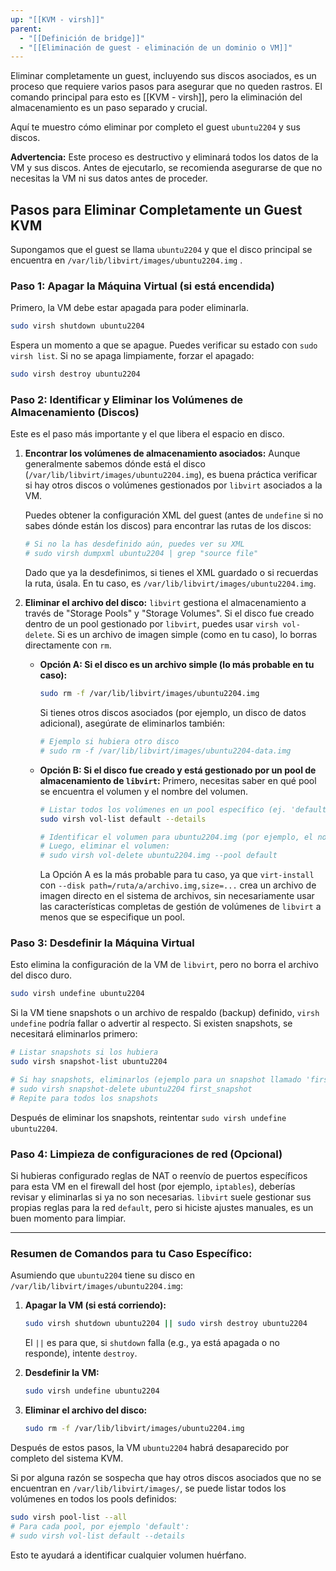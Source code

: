 ```yaml
---
up: "[[KVM - virsh]]"
parent:
  - "[[Definición de bridge]]"
  - "[[Eliminación de guest - eliminación de un dominio o VM]]"
---
```


Eliminar completamente un guest, incluyendo sus discos asociados, es un proceso que requiere varios pasos para asegurar que no queden rastros. El comando principal para esto es [[KVM - virsh]], pero la eliminación del almacenamiento es un paso separado y crucial.

Aquí te muestro cómo eliminar por completo el guest `ubuntu2204` y sus discos.

**Advertencia:** Este proceso es destructivo y eliminará todos los datos de la VM y sus discos. Antes de ejecutarlo, se recomienda asegurarse de que no necesitas la VM ni sus datos antes de proceder.

## Pasos para Eliminar Completamente un Guest KVM

Supongamos que el guest se llama `ubuntu2204` y que el disco principal se encuentra en `/var/lib/libvirt/images/ubuntu2204.img` .

### Paso 1: Apagar la Máquina Virtual (si está encendida)

Primero, la VM debe estar apagada para poder eliminarla.

```bash
sudo virsh shutdown ubuntu2204
```

Espera un momento a que se apague. Puedes verificar su estado con `sudo virsh list`. Si no se apaga limpiamente, forzar el apagado:

```bash
sudo virsh destroy ubuntu2204
```

### Paso 2: Identificar y Eliminar los Volúmenes de Almacenamiento (Discos)

Este es el paso más importante y el que libera el espacio en disco.

1.  **Encontrar los volúmenes de almacenamiento asociados:**
    Aunque generalmente sabemos dónde está el disco (`/var/lib/libvirt/images/ubuntu2204.img`), es buena práctica verificar si hay otros discos o volúmenes gestionados por `libvirt` asociados a la VM.

    Puedes obtener la configuración XML del guest (antes de `undefine` si no sabes dónde están los discos) para encontrar las rutas de los discos:

    ```bash
    # Si no la has desdefinido aún, puedes ver su XML
    # sudo virsh dumpxml ubuntu2204 | grep "source file"
    ```
    Dado que ya la desdefinimos, si tienes el XML guardado o si recuerdas la ruta, úsala. En tu caso, es `/var/lib/libvirt/images/ubuntu2204.img`.

2.  **Eliminar el archivo del disco:**
    `libvirt` gestiona el almacenamiento a través de "Storage Pools" y "Storage Volumes". Si el disco fue creado dentro de un pool gestionado por `libvirt`, puedes usar `virsh vol-delete`. Si es un archivo de imagen simple (como en tu caso), lo borras directamente con `rm`.

    *   **Opción A: Si el disco es un archivo simple (lo más probable en tu caso):**
        ```bash
        sudo rm -f /var/lib/libvirt/images/ubuntu2204.img
        ```
        Si tienes otros discos asociados (por ejemplo, un disco de datos adicional), asegúrate de eliminarlos también:
        ```bash
        # Ejemplo si hubiera otro disco
        # sudo rm -f /var/lib/libvirt/images/ubuntu2204-data.img
        ```

    *   **Opción B: Si el disco fue creado y está gestionado por un pool de almacenamiento de `libvirt`:**
        Primero, necesitas saber en qué pool se encuentra el volumen y el nombre del volumen.
        ```bash
        # Listar todos los volúmenes en un pool específico (ej. 'default')
        sudo virsh vol-list default --details

        # Identificar el volumen para ubuntu2204.img (por ejemplo, el nombre del volumen podría ser 'ubuntu2204.img')
        # Luego, eliminar el volumen:
        # sudo virsh vol-delete ubuntu2204.img --pool default
        ```
        La Opción A es la más probable para tu caso, ya que `virt-install` con `--disk path=/ruta/a/archivo.img,size=...` crea un archivo de imagen directo en el sistema de archivos, sin necesariamente usar las características completas de gestión de volúmenes de `libvirt` a menos que se especifique un pool.

### Paso 3: Desdefinir la Máquina Virtual

Esto elimina la configuración de la VM de `libvirt`, pero no borra el archivo del disco duro.

```bash
sudo virsh undefine ubuntu2204
```

Si la VM tiene snapshots o un archivo de respaldo (backup) definido, `virsh undefine` podría fallar o advertir al respecto. Si existen snapshots, se necesitará eliminarlos primero:

```bash
# Listar snapshots si los hubiera
sudo virsh snapshot-list ubuntu2204

# Si hay snapshots, eliminarlos (ejemplo para un snapshot llamado 'first_snapshot')
# sudo virsh snapshot-delete ubuntu2204 first_snapshot
# Repite para todos los snapshots
```
Después de eliminar los snapshots, reintentar `sudo virsh undefine ubuntu2204`.

### Paso 4: Limpieza de configuraciones de red (Opcional)

Si hubieras configurado reglas de NAT o reenvío de puertos específicos para esta VM en el firewall del host (por ejemplo, `iptables`), deberías revisar y eliminarlas si ya no son necesarias. `libvirt` suele gestionar sus propias reglas para la red `default`, pero si hiciste ajustes manuales, es un buen momento para limpiar.

---

### Resumen de Comandos para tu Caso Específico:

Asumiendo que `ubuntu2204` tiene su disco en `/var/lib/libvirt/images/ubuntu2204.img`:

1.  **Apagar la VM (si está corriendo):**
    ```bash
    sudo virsh shutdown ubuntu2204 || sudo virsh destroy ubuntu2204
    ```
    El `||` es para que, si `shutdown` falla (e.g., ya está apagada o no responde), intente `destroy`.

2.  **Desdefinir la VM:**
    ```bash
    sudo virsh undefine ubuntu2204
    ```

3.  **Eliminar el archivo del disco:**
    ```bash
    sudo rm -f /var/lib/libvirt/images/ubuntu2204.img
    ```

Después de estos pasos, la VM `ubuntu2204` habrá desaparecido por completo del sistema KVM.

Si por alguna razón se sospecha que hay otros discos asociados que no se encuentran en `/var/lib/libvirt/images/`, se puede listar todos los volúmenes en todos los pools definidos:
```bash
sudo virsh pool-list --all
# Para cada pool, por ejemplo 'default':
# sudo virsh vol-list default --details
```
Esto te ayudará a identificar cualquier volumen huérfano.